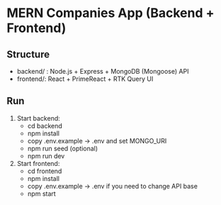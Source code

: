 # MERN Companies App (Backend + Frontend)
## Structure
- backend/ : Node.js + Express + MongoDB (Mongoose) API
- frontend/: React + PrimeReact + RTK Query UI
## Run
1. Start backend:
   - cd backend
   - npm install
   - copy .env.example -> .env and set MONGO_URI
   - npm run seed (optional)
   - npm run dev
2. Start frontend:
   - cd frontend
   - npm install
   - copy .env.example -> .env if you need to change API base
   - npm start
